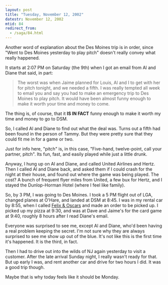 ```yaml
---
layout: post
title: "Tuesday, November 12, 2002"
datestr: November 12, 2002
mtid: 84
redirect_from:
  - /saga/84.html
---
```


Another word of explanation about the Des Moines trip is in order, since &quot;Went
to Des Moines yesterday to play pitch&quot; doesn't really convey what really
happened.

It starts at 2:07 PM on Saturday (the 9th) when I got an email from Al and
Diane that said, in part:
<blockquote>
The worst was when Jaime planned for Louis, Al and I to get with her for
pitch tonight, and we needed a fifth. I was really tempted all week to email
you and say you had to make an emergency trip to Des Moines to play pitch.
It would have been almost funny enough to make it worth your time and money
to come.
</blockquote>

The thing is, of course, that it <strong>IS IN FACT</strong> funny enough to
make it worth my time and money to go to DSM.

So, I called Al and Diane to find out what the deal was. Turns out a fifth
had been found in the person of Tammy. But they were pretty sure that they could
fit me in for a game or two.

Just for info here, &quot;pitch&quot; is, in this case, &quot;Five-hand, twelve-point,
call your partner, pitch&quot;. Its fun, fast, and easily played while just
a little drunk.

Anyway, I hung up on Al and Diane, and called United Airlines and Hertz. Then
I called Al and Diane back, and asked them if I could crash for the night at
their house, and found out where the game was being played. The cost? A bunch
of frequent flyer miles from United, a few bux for Hertz, and I stayed the Dunlop-Horman
Hotel (where I feel like family).

So, by 3 PM, I was going to Des Moines. I took a 5 PM flight out of LGA, changed
planes at O'Hare, and landed at DSM at 8:45. I was in my rental car by 8:55,
when I called <a href="http://www.dmweb.com/sfood/felix&oscars/default.htm">Felix
&amp; Oscars</a> and made an order to be picked up. I picked up my pizza at
9:30, and was at Dave and Jaime's for the card game at 9:40, roughly 8 hours
after I read Diane's email.

Everyone was surprised to see me, except Al and Diane, who'd been having a
real problem keeping the secret. I'm not sure why they are always surprised
to see me show up out of the blue. It's not like this is the first time it's
happened. It is the third, in fact.

Then I had to drive out into the wilds of NJ again yesterday to visit a customer.
After the late arrival Sunday night, I really wasn't ready for that. But up
early I was, and rent another car and drive for two hours I did. It was a good
trip though.

Maybe that is why today feels like it should be Monday.

